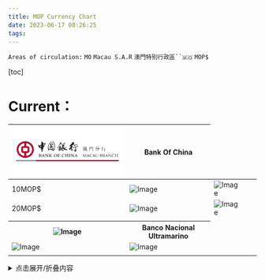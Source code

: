```yaml
---
title: MOP Currency Chart
date: 2023-06-17 00:26:25
tags:
---
```

`Areas of circulation:`
 `MO`  `Macau S.A.R` `澳門特別行政區``🇲🇴` `MOP$`


[toc]

# Current：


<table>
<thead>
  <tr>
    <th><img src="BOC(MO).PNG" alt="Image" width="300" height="100"></th>
    <th>Bank Of China</th>
  </tr>
</thead>
<tbody>
  <tr>
    <td>10MOP$</td>
    <td><img src="BOCMO_MOP_10_A.jpg" alt="Image" width="400" height="195"></td>
    <td><img src="BOCMO_MOP_10_B.jpg" alt="Image" width="400" height="195"></td>
  </tr>
    <td>20MOP$</td>
    <td><img src="BOCMO_MOP_10_A.jpg" alt="Image" width="400" height="195"></td>
    <td><img src="BOCMO_MOP_10_B.jpg" alt="Image" width="400" height="195"></td>

  </tr>
  <tr>
    <td></td>
    <td></td>
    <td></td>
    <td></td>
    <td></td>
  </tr>
  <tr>
    <th><img src="BNU.PNG" alt="Image" width="300" height="100"></th>
    <th>Banco Nacional Ultramarino</th>
  </tr>
  <tr>
    <td><img src="https://www.tablesgenerator.com/a" alt="Image" width="125" height="68"></td>
    <td><img src="https://www.tablesgenerator.com/a" alt="Image" width="125" height="68"></td>
    <td></td>
    <td></td>
    <td></td>
  </tr>
  <tr>
    <td></td>
    <td></td>
    <td></td>
    <td></td>
    <td></td>
  </tr>
</tbody>
</table>

<details>

<summary>点击展开/折叠内容</summary>

</details>





